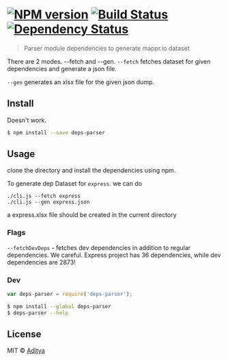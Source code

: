 #  [![NPM version][npm-image]][npm-url] [![Build Status][travis-image]][travis-url] [![Dependency Status][daviddm-url]][daviddm-image]

> Parser module dependencies to generate mappr.io dataset

There are 2 modes. --fetch and --gen.
`--fetch` fetches dataset for given dependencies and generate a json file.

`--gen` generates an xlsx file for the given json dump.

## Install
Doesn't work.
```sh
$ npm install --save deps-parser
```


## Usage
clone the directory and install the dependencies using npm.

To generate dep Dataset for `express`. we can do

```
./cli.js --fetch express
./cli.js --gen express.json
```
a express.xlsx file should be created in the current directory

### Flags
`--fetchDevDeps` - fetches dev dependencies in addition to regular dependencies. We careful. Express project has 36 dependencies, while dev dependencies are 2873!

### Dev
```js
var deps-parser = require('deps-parser');
```

```sh
$ npm install --global deps-parser
$ deps-parser --help
```


## License

MIT © [Aditya]()


[npm-url]: https://npmjs.org/package/deps-parser
[npm-image]: https://badge.fury.io/js/deps-parser.svg
[travis-url]: https://travis-ci.org/adityav/deps-parser
[travis-image]: https://travis-ci.org/adityav/deps-parser.svg?branch=master
[daviddm-url]: https://david-dm.org/adityav/deps-parser.svg?theme=shields.io
[daviddm-image]: https://david-dm.org/adityav/deps-parser

